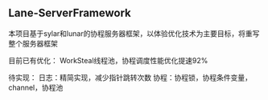 ## Lane-ServerFramework
本项目基于sylar和lunar的协程服务器框架，以体验优化技术为主要目标，将重写整个服务器框架

目前已有优化： WorkSteal线程池，协程调度性能优化提速92%

待实现： 日志：精简实现，减少指针跳转次数 协程：协程锁，协程条件变量，channel，协程池